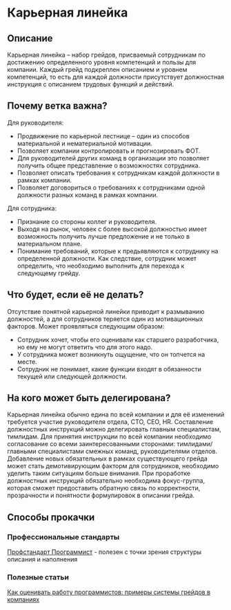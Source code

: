 # Карьерная линейка
## Описание

Карьерная линейка – набор грейдов, присваемый сотрудникам по достижению определенного уровня компетенций и пользы для компании. Каждый грейд подкреплен описанием и уровнем компетенций, то есть для каждой должности присутствует должностная инструкция с описанием трудовых функций и действий.

## Почему ветка важна?
Для руководителя:
- Продвижение по карьерной лестнице – один из способов материальной и нематериальной мотивации.
- Позволяет компании контролировать и прогнозировать ФОТ.
- Для руководителей других команд в организации это позволяет получить общее представление о возможностях сотрудника.
- Позволяет описать требования к сотрудникам каждой должности в рамках компании.
- Позволяет договориться о требованиях к сотрудниками одной должности разных команд в рамках компании.

Для сотрудника:
- Признание со стороны коллег и руководителя.
- Выходя на рынок, человек с более высокой должностью имеет возможность получить лучше предложение и не только в материальном плане.
- Понимание требований, которые к предьявляются к сотруднику на определенной должности. Как следствие, сотрудник может определить, что необходимо выполнить для перехода к следующему грейду.

## Что будет, если её не делать?
Отсутствие понятной карьерной линейки приводит к размыванию должностей, а для сотрудников теряется один из мотивационных факторов. Может проявляться следующим образом:
- Сотрудник хочет, чтобы его оценивали как старшего разработчика, но ему не могут ответить что для этого надо.
- У сотрудника может возникнуть ощущение, что он топчется на месте.
- Сотрудник не понимает, какие функции входят в обязанности текущей или следующей должности. 

## На кого может быть делегирована?
Карьерная линейка обычно едина по всей компании и для её изменений требуется участие руководителя отдела, CTO, CEO, HR. 
Составление должностных инструкций можно делегировать главным специалистам, тимлидам. Для принятия инструкции по всей компании необходимо согласование со всеми заинтересованными сторонами: тимлидами/главными специалистами смежных команд, руководителями отделов. Добавление новых обязательных в рамках существующего грейда может стать демотивирующим факторм для сотрудников, необходимо уделить таким ситуациям больше внимания. При проработке должностных инструкций обязательно необходима фокус-группа, которая сможет предоставить обратную связь по корректности, прозрачности и понятности формулировок в описании грейда. 

## Способы прокачки
### Профессиональные стандарты
[Профстандарт Программист](https://rosmintrud.ru/docs/mintrud/orders/138) - полезен с точки зрения структуры описания и наполнения

### Полезные статьи
[Как оценивать работу программистов: примеры системы грейдов в компаниях](https://vc.ru/dev/76538-kak-ocenivat-rabotu-programmistov-primery-sistemy-greydov-v-kompaniyah)
